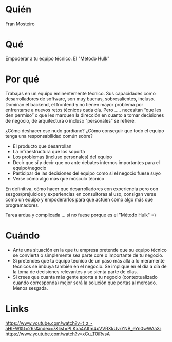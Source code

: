 # Quién
Fran Mosteiro

# Qué
Empoderar a tu equipo técnico. El "Método Hulk"

# Por qué
Trabajas en un equipo eminentemente técnico. Sus capacidades como desarrolladores de software, son muy buenas, sobresalientes, incluso. Dominan el backend, el frontend y no tienen mayor problema por enfrentarse a nuevos retos técnicos cada día. Pero ….. necesitan “que les den permiso” o que les marquen la dirección en cuanto a tomar decisiones de negocio, de arquitectura o incluso “personales” se refiere.

¿Cómo deshacer ese nudo gordiano?
¿Cómo conseguir que todo el equipo tenga una responsabilidad común sobre?
- El producto que desarrollan
- La infraestructura que los soporta
- Los problemas (incluso personales) del equipo
- Decir que sí y decir que no ante debates internos importantes para el equipo/negocio 
- Participar de las decisiones del equipo como si el negocio fuese suyo 
- Verse cómo algo más que músculo técnico

En definitiva,  cómo hacer que desarrolladores con experiencia pero con sesgos/prejuicios y experiencias en consultoras al uso, consigan verse como un equipo y empoderarlos para que actúen como algo más que programadores.

Tarea ardua y complicada ... si no fuese porque es el "Método Hulk" =)

# Cuándo
- Ante una situación en la que tu empresa pretende que su equipo técnico se convierta o simplemente sea parte core o importante de tu negocio.
- Si pretendes que tu equipo técnico de un paso más allá a lo meramente técnicos se imbuya también en el negocio. Se implique en el día a día de la toma de decisiones relevantes y se sienta parte de ellas.
- Si crees que cuanta más gente aporta a tu negocio (contextualizado cuando corresponda) mejor será la solución que portas al mercado. Menos sesgada.

# Links
https://www.youtube.com/watch?v=t_z_-aHIFWI&t=26s&index=7&list=PLKxa4AIfm4pVVRXkUvrYNB_eYn0wWAa3r
https://www.youtube.com/watch?v=xCu_T0iRvsA
